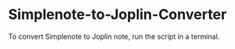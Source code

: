 # Simplenote-to-Joplin-Converter

To convert Simplenote to Joplin note, run the script in a terminal.
